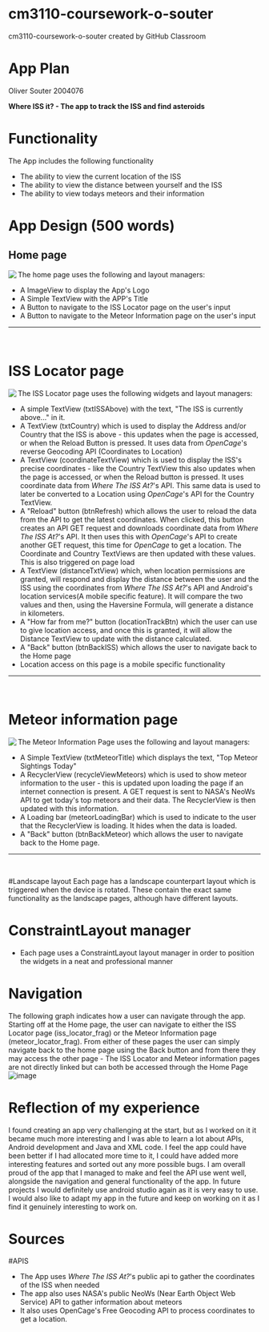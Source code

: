# cm3110-coursework-o-souter
cm3110-coursework-o-souter created by GitHub Classroom

# App Plan
Oliver Souter 2004076

**Where ISS it? - The app to track the ISS and find asteroids**

# Functionality
The App includes the following functionality
* The ability to view the current location of the ISS
* The ability to view the distance between yourself and the ISS
* The ability to view todays meteors and their information




# App Design (500 words)

## Home page

<image align="left" src="https://user-images.githubusercontent.com/73543366/205923412-a9fe51cb-d2fd-4ec0-8918-2164cc79f2b2.png"/>

The home page uses the following and layout managers:
* A ImageView to display the App's Logo
* A Simple TextView with the APP's Title
* A Button to navigate to the ISS Locator page on the user's input  
* A Button to navigate to the Meteor Information page on the user's input
---
<br clear="left">


# ISS Locator page

<image align="left" src="https://user-images.githubusercontent.com/73543366/205923407-6ff0a4cd-f466-413d-80f0-5a1891b5f92a.png"/>

The ISS Locator page uses the following widgets and layout managers:
* A simple TextView (txtISSAbove) with the text, "The ISS is currently above..." in it.
* A TextView (txtCountry) which is used to display the Address and/or Country that the ISS is above - this updates when the page is accessed, or when the Reload Button is pressed. It uses data from *OpenCage*'s reverse Geocoding API (Coordinates to Location)
* A TextView (coordinateTextView) which is used to display the ISS's precise coordinates - like the Country TextView this also updates when the page is accessed, or when the Reload button is pressed. It uses coordinate data from *Where The ISS At?*'s API. This same data is used to later be converted to a Location using *OpenCage*'s API for the Country TextView.
* A "Reload" button (btnRefresh) which allows the user to reload the data from the API to get the latest coordinates. When clicked, this button creates an API GET request and downloads coordinate data from *Where The ISS At?*'s API. It then uses this with *OpenCage*'s API to create another GET request, this time for *OpenCage* to get a location. The Coordinate and Country TextViews are then updated with these values. This is also triggered on page load
* A TextView (distanceTxtView) which, when location permissions are granted, will respond and display the distance between the user and the ISS using the coordinates from *Where The ISS At?*'s API and Android's location services(A mobile specific feature). It will compare the two values and then, using the Haversine Formula, will generate a distance in kilometers.
* A "How far from me?" button (locationTrackBtn) which the user can use to give location access, and once this is granted, it will allow the Distance TextView to update with the distance calculated.
* A "Back" button (btnBackISS) which allows the user to navigate back to the Home page
* Location access on this page is a mobile specific functionality
---
<br clear="left">

# Meteor information page

<image align="left" src="https://user-images.githubusercontent.com/73543366/205923409-f839e666-ee98-4af1-8c9f-ea5de9b53d9a.png"/>

The Meteor Information Page uses the following and layout managers:
* A Simple TextView (txtMeteorTitle) which displays the text, "Top Meteor Sightings Today"
* A RecyclerView (recycleViewMeteors) which is used to show meteor information to the user - this is updated upon loading the page if an internet connection is present. A GET request is sent to NASA's NeoWs API to get today's top meteors and their data. The RecyclerView is then updated with this information. 
* A Loading bar (meteorLoadingBar) which is used to indicate to the user that the RecyclerView is loading. It hides when the data is loaded.
* A "Back" button (btnBackMeteor) which allows the user to navigate back to the Home page.
---
<br clear="left">

#Landscape layout
Each page has a landscape counterpart layout which is triggered when the device is rotated. These contain the exact same functionality as the landscape pages, although have different layouts.

# ConstraintLayout manager
* Each page uses a ConstraintLayout layout manager in order to position the widgets in a neat and professional manner




# Navigation
The following graph indicates how a user can navigate through the app. Starting off at the Home page, the user can navigate to either the ISS Locator page (iss_locator_frag) or the Meteor Information page (meteor_locator_frag).
From either of these pages the user can simply navigate back to the home page using the Back button and from there they may access the other page - The ISS Locator and Meteor information pages are not directly linked but can both be accessed through the Home Page
![image](https://user-images.githubusercontent.com/73543366/205931686-588d8952-64fc-4721-9886-ffb8f1491f8a.png)


# Reflection of my experience
I found creating an app very challenging at the start, but as I worked on it it became much more interesting and I was able to learn a lot about APIs, Android development and Java and XML code.
I feel the app could have been better if I had allocated more time to it, I could have added more interesting features and sorted out any more possible bugs.
I am overall proud of the app that I managed to make and feel the API use went well, alongside the navigation and general functionality of the app.
In future projects I would definitely use android studio again as it is very easy to use. I would also like to adapt my app in the future and keep on working on it as I find it genuinely interesting to work on.

# Sources
#APIS
* The App uses *Where The ISS At?*'s public api to gather the coordinates of the ISS when needed 
* The app also uses NASA's public NeoWs (Near Earth Object Web Service) API to gather information about meteors
* It also uses OpenCage's Free Geocoding API to process coordinates to get a location.


